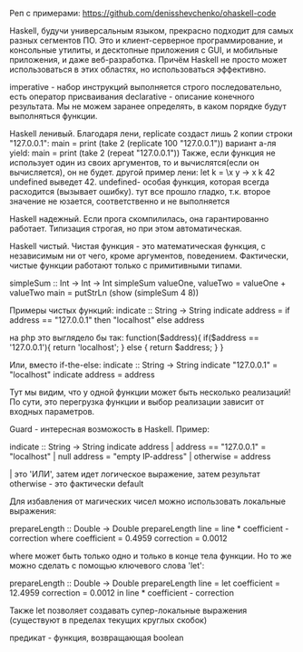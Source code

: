 Реп с примерами:
https://github.com/denisshevchenko/ohaskell-code


Haskell, будучи универсальным языком, прекрасно подходит для самых разных сегментов ПО. Это и клиент-серверное программирование, и консольные утилиты, и десктопные приложения с GUI, и мобильные приложения, и даже веб-разработка. Причём Haskell не просто может использоваться в этих областях, но использоваться эффективно.

imperative - набор инструкций выполняется строго последовательно, есть оператор присваивания
declarative - описание конечного результата. Мы не можем заранее определять, в каком порядке
будут выполняться функции.


Haskell ленивый.
Благодаря лени, replicate создаст лишь 2 копии строки "127.0.0.1":
main = print (take 2 (replicate 100 "127.0.0.1"))
вариант а-ля yield:
main = print (take 2 (repeat "127.0.0.1"))
Также, если функция не использует один из своих аргументов, то и вычислятся(если он вычисляется), он не будет.
другой пример лени:
let k = \x y -> x
k 42 undefined
выведет 42. undefined- особая функция, которая всегда расходится
(вызывает ошибку). тут все прошло гладко, т.к. второе
значение не юзается, соответственно и не выполняется



Haskell надежный.
Если прога скомпилилась, она гарантированно работает. Типизация строгая, но при этом автоматическая.

Haskell чистый.
Чистая функция - это математическая функция, с независимым ни от чего, кроме аргументов, поведением.
Фактически, чистые функции работают только с примитивными типами.

simpleSum :: Int -> Int -> Int
simpleSum valueOne, valueTwo = valueOne + valueTwo
main = putStrLn (show (simpleSum 4 8))


Примеры чистых функций:
indicate :: String -> String
indicate address =
 if address == "127.0.0.1" then "localhost" else address


на php это выглядело бы так:
function($address){
	if($address == '127.0.0.1'){
		return 'localhost';
	} else {
		return $address;
	}
}

Или, вместо if-the-else:
indicate :: String -> String
indicate "127.0.0.1" = "localhost"
indicate address = address

Тут мы видим, что у одной функции может быть несколько реализаций!
По сути, это перегрузка функции и выбор реализации зависит от входных параметров.



Guard - интересная возможость в Haskell. Пример:

indicate :: String -> String
indicate address
    | address == "127.0.0.1" = "localhost"
    | null address = "empty IP-address"
    | otherwise = address

| это 'ИЛИ', затем идет логическое выражение, затем результат
otherwise - это фактически default




Для избавления от магических чисел можно использовать локальные выражения:

prepareLength :: Double -> Double
prepareLength line =
    line * coefficient - correction
    where coefficient = 0.4959
          correction = 0.0012

where может быть только одно и только в конце тела функции.
Но то же можно сделать с помощью ключевого слова 'let':

prepareLength :: Double -> Double
prepareLength line =
    let coefficient = 12.4959
        correction = 0.0012
    in
    line * coefficient - correction

Также let позволяет создавать супер-локальные выражения (существуют в пределах
текущих круглых скобок)

предикат - функция, возвращающая boolean
